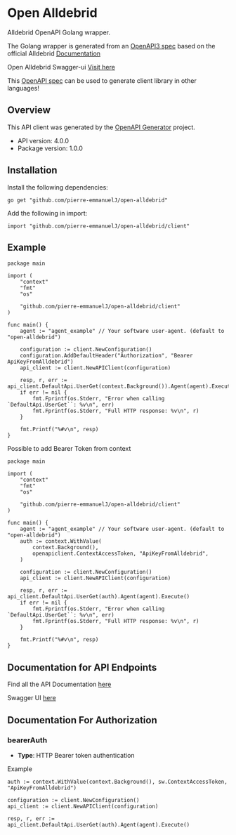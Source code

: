 # Open Alldebrid

Alldebrid OpenAPI Golang wrapper.

The Golang wrapper is generated from an [OpenAPI3 spec](./alldebrid.yaml) based on the official Alldebrid [Documentation](https://docs.alldebrid.com/#general-informations)

Open Alldebrid Swagger-ui [Visit here](https://pierre-emmanuelj.github.io/open-alldebrid/)

This [OpenAPI spec](./alldebrid.yaml) can be used to generate client library in other languages!

## Overview

This API client was generated by the [OpenAPI Generator](https://openapi-generator.tech) project.

- API version: 4.0.0
- Package version: 1.0.0

## Installation

Install the following dependencies:

```shell
go get "github.com/pierre-emmanuelJ/open-alldebrid"
```

Add the following in import:

```golang
import "github.com/pierre-emmanuelJ/open-alldebrid/client"
```

## Example

```Golang
package main

import (
	"context"
	"fmt"
	"os"

	"github.com/pierre-emmanuelJ/open-alldebrid/client"
)

func main() {
	agent := "agent_example" // Your software user-agent. (default to "open-alldebrid")

	configuration := client.NewConfiguration()
	configuration.AddDefaultHeader("Authorization", "Bearer ApiKeyFromAlldebrid")
	api_client := client.NewAPIClient(configuration)

	resp, r, err := api_client.DefaultApi.UserGet(context.Background()).Agent(agent).Execute()
	if err != nil {
		fmt.Fprintf(os.Stderr, "Error when calling `DefaultApi.UserGet``: %v\n", err)
		fmt.Fprintf(os.Stderr, "Full HTTP response: %v\n", r)
	}

	fmt.Printf("%#v\n", resp)
}
```

Possible to add Bearer Token from context
```Golang
package main

import (
	"context"
	"fmt"
	"os"

	"github.com/pierre-emmanuelJ/open-alldebrid/client"
)

func main() {
	agent := "agent_example" // Your software user-agent. (default to "open-alldebrid")
	auth := context.WithValue(
		context.Background(),
		openapiclient.ContextAccessToken, "ApiKeyFromAlldebrid",
	)

	configuration := client.NewConfiguration()
	api_client := client.NewAPIClient(configuration)

	resp, r, err := api_client.DefaultApi.UserGet(auth).Agent(agent).Execute()
	if err != nil {
		fmt.Fprintf(os.Stderr, "Error when calling `DefaultApi.UserGet``: %v\n", err)
		fmt.Fprintf(os.Stderr, "Full HTTP response: %v\n", r)
	}

	fmt.Printf("%#v\n", resp)
}
```

## Documentation for API Endpoints

Find all the API Documentation [here](./docs/DefaultApi.md)

Swagger UI [here](https://pierre-emmanuelj.github.io/open-alldebrid/)

## Documentation For Authorization

### bearerAuth

- **Type**: HTTP Bearer token authentication

Example

```golang
auth := context.WithValue(context.Background(), sw.ContextAccessToken, "ApiKeyFromAlldebrid")

configuration := client.NewConfiguration()
api_client := client.NewAPIClient(configuration)

resp, r, err := api_client.DefaultApi.UserGet(auth).Agent(agent).Execute()
```
